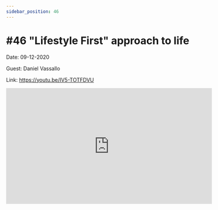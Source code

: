 ```yaml
---
sidebar_position: 46
---
```


# #46 "Lifestyle First" approach to life

Date: 09-12-2020

Guest: Daniel Vassallo

Link: https://youtu.be/IV5-TOTFDVU

<iframe width="560" height="315" src="https://www.youtube.com/embed/IV5-TOTFDVU" title="YouTube video player" frameborder="0" allow="accelerometer; autoplay; clipboard-write; encrypted-media; gyroscope; picture-in-picture; web-share" allowfullscreen></iframe>